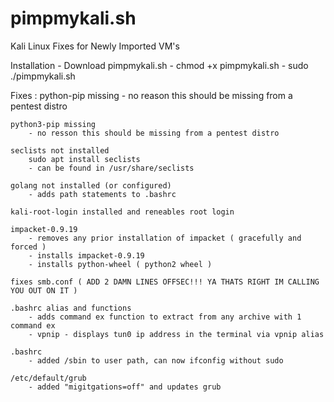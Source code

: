 # pimpmykali.sh 

Kali Linux Fixes for Newly Imported VM's

Installation 
    - Download pimpmykali.sh 
    - chmod +x pimpmykali.sh 
    - sudo ./pimpmykali.sh 
    
Fixes : 
    python-pip missing
        - no reason this should be missing from a pentest distro
    
    python3-pip missing
        - no resson this should be missing from a pentest distro
    
    seclists not installed
        sudo apt install seclists 
        - can be found in /usr/share/seclists 
        
    golang not installed (or configured)
        - adds path statements to .bashrc 
        
    kali-root-login installed and reneables root login 
    
    impacket-0.9.19
        - removes any prior installation of impacket ( gracefully and forced ) 
        - installs impacket-0.9.19 
        - installs python-wheel ( python2 wheel ) 
        
    fixes smb.conf ( ADD 2 DAMN LINES OFFSEC!!! YA THATS RIGHT IM CALLING YOU OUT ON IT ) 

    .bashrc alias and functions 
        - adds command ex function to extract from any archive with 1 command ex 
        - vpnip - displays tun0 ip address in the terminal via vpnip alias 
        
    .bashrc 
        - added /sbin to user path, can now ifconfig without sudo 
    
    /etc/default/grub
        - added "migitgations=off" and updates grub
    

          
